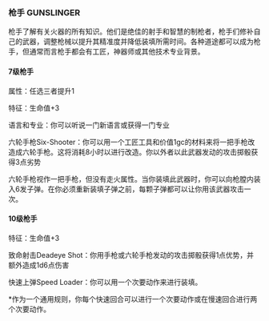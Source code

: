### 枪手 GUNSLINGER

枪手了解有关火器的所有知识。他们是绝佳的射手和智慧的制枪者，枪手们修补自己的武器，调整枪械以提升其精准度并降低装填所需时间。各种道途都可以成为枪手，但通常而言枪手都会有工匠，神器师或其他技术专业背景。

#### 7级枪手

属性：任选三者提升1

特征：生命值+3

语言和专业：你可以听说一门新语言或获得一门专业

六轮手枪Six-Shooter：你可以用一个工匠工具和价值1gc的材料来将一把手枪改造成六轮手枪。这将消耗8小时以进行改造。你以外者以此武器发动的攻击掷骰获得3点劣势

六轮手枪视作一把手枪，但没有走火属性。当你装填此武器时，你可以向枪膛内装入6发子弹。在你必须重新装填子弹之前，每颗子弹都可以让你用该武器攻击一次。

#### 10级枪手

特征：生命值+3

致命射击Deadeye
Shot：你用手枪或六轮手枪发动的攻击掷骰获得1点优势，并额外造成1d6点伤害

快速上弹Speed Loader：你可以用一个次要动作来进行装填。

\*作为一个通用规则，你每个快速回合可以进行一个次要动作或在慢速回合进行两个次要动作。
